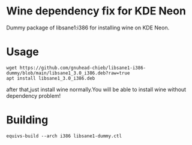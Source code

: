 # Wine dependency fix for KDE Neon
Dummy package of libsane1:i386 for installing wine on KDE Neon.

# Usage
```
wget https://github.com/gnuhead-chieb/libsane1-i386-dummy/blob/main/libsane1_3.0_i386.deb?raw=true
apt install libsane1_3.0_i386.deb
```
after that,just install wine normally.You will be able to install wine without dependency problem!

# Building
```
equivs-build --arch i386 libsane1-dummy.ctl
```
